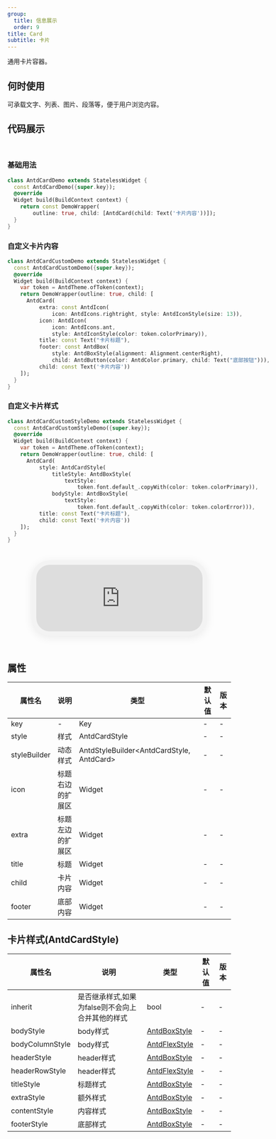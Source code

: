 ```yaml
---
group:
  title: 信息展示
  order: 9
title: Card
subtitle: 卡片
---
```

通用卡片容器。
## 何时使用
可承载文字、列表、图片、段落等，便于用户浏览内容。

## 代码展示

<div class='preview-container'>
<div>

### 基础用法


```dart
class AntdCardDemo extends StatelessWidget {
  const AntdCardDemo({super.key});
  @override
  Widget build(BuildContext context) {
    return const DemoWrapper(
        outline: true, child: [AntdCard(child: Text('卡片内容'))]);
  }
}

```

### 自定义卡片内容


```dart
class AntdCardCustomDemo extends StatelessWidget {
  const AntdCardCustomDemo({super.key});
  @override
  Widget build(BuildContext context) {
    var token = AntdTheme.ofToken(context);
    return DemoWrapper(outline: true, child: [
      AntdCard(
          extra: const AntdIcon(
              icon: AntdIcons.rightright, style: AntdIconStyle(size: 13)),
          icon: AntdIcon(
              icon: AntdIcons.ant,
              style: AntdIconStyle(color: token.colorPrimary)),
          title: const Text("卡片标题"),
          footer: const AntdBox(
              style: AntdBoxStyle(alignment: Alignment.centerRight),
              child: AntdButton(color: AntdColor.primary, child: Text("底部按钮"))),
          child: const Text('卡片内容'))
    ]);
  }
}

```

### 自定义卡片样式


```dart
class AntdCardCustomStyleDemo extends StatelessWidget {
  const AntdCardCustomStyleDemo({super.key});
  @override
  Widget build(BuildContext context) {
    var token = AntdTheme.ofToken(context);
    return DemoWrapper(outline: true, child: [
      AntdCard(
          style: AntdCardStyle(
              titleStyle: AntdBoxStyle(
                  textStyle:
                      token.font.default_.copyWith(color: token.colorPrimary)),
              bodyStyle: AntdBoxStyle(
                  textStyle:
                      token.font.default_.copyWith(color: token.colorError))),
          title: const Text("卡片标题"),
          child: const Text('卡片内容'))
    ]);
  }
}

```

</div>
<div class='phone-preview'>
<iframe src='http://localhost:49470/AntdCard'></iframe>
</div>
</div>

  <style>
.preview-container {
  display: flex;
  gap: 24px;
  margin: 32px 0;
  align-items: start;
}

.phone-preview {
  flex: 1;
  min-width: 375px;
  max-width: 375px;
  border: 10px solid #f3f3f3;
  border-radius: 40px;
  background: #fff;
  box-shadow: 0 4px 20px rgba(0, 0, 0, 0.08);
  overflow: hidden;
  height: 652px;
  width: 393px;
  position: sticky;
  top: 80px;
}

.phone-preview iframe {
  width: 100%;
  height: 100%;
  border: none;
}

.code-block {
  max-height: 100%;
  margin: 16px 0;
  overflow-y: scroll;
}

.dumi-default-source-code {
  margin: 0 !important;
}

.markdown .dumi-default-source-code >pre.prism-code {
  padding: 12px !important;
  font-size: 12px !important;
}

@media (max-width: 960px) {
  .preview-container {
    flex-direction: column;
  }
  
  .phone-preview {
    width: 100%;
    max-width: 375px;
    margin: 0 auto 24px;
    position: static;
  }
}

/* Dart 代码高亮主题 - 基于 VS Code 暗色主题优化 */
.prism-code {
  display: block;
  overflow-x: auto;
  padding: 1em;
  border-radius: 6px;
  font-family: 'Fira Code', 'Consolas', 'Monaco', monospace;
  font-size: 14px;
  line-height: 1.5;
  color: #d4d4d4;
  background: #1e1e1e;
}

/* 基础元素 */
.prism-code .hljs-keyword { color: #569cd6; font-weight: bold; }          /* 关键字 */
.prism-code .hljs-built_in { color: #4ec9b0; }                           /* 内置类型 */
.prism-code .hljs-type { color: #4ec9b0; }                               /* 类型声明 */
.prism-code .hljs-literal { color: #569cd6; }                            /* 字面量 */
.prism-code .hljs-number { color: #b5cea8; }                             /* 数字 */
.prism-code .hljs-string { color: #ce9178; }                             /* 字符串 */
.prism-code .hljs-comment { color: #6a9955; font-style: italic; }        /* 注释 */
.prism-code .hljs-meta { color: #9b9b9b; }                               /* 元信息 */

/* Dart 特有元素 */
.prism-code .hljs-constant { color: #4fc1ff; }                           /* const/final */
.prism-code .hljs-function { color: #dcdcaa; }                           /* 函数名 */
.prism-code .hljs-title.class_ { color: #4ec9b0; text-decoration: underline; } /* 类名 */
.prism-code .hljs-params { color: #9cdcfe; }                             /* 参数 */
.prism-code .hljs-variable { color: #9cdcfe; }                           /* 变量 */
.prism-code .hljs-annotation { color: #d4d4d4; background: #3a3a3a; }    /* 注解 */
.prism-code .hljs-punctuation { color: #d4d4d4; }                        /* 标点符号 */

/* 特殊增强 */
.prism-code .hljs-constructor { color: #c586c0; }                        /* 构造函数 */
.prism-code .hljs-named-parameter { color: #9cdcfe; font-style: italic; }/* 命名参数 */
.prism-code .hljs-generic { color: #4ec9b0; opacity: 0.8; }              /* 泛型符号 */
.prism-code .hljs-typedef { color: #4ec9b0; text-decoration: underline; }/* typedef */

/* 行号样式 (可选) */
.prism-code .hljs-ln-numbers {
  color: #858585;
  text-align: right;
  padding-right: 12px;
}
</style>

## 属性
| 属性名 | 说明 | 类型 | 默认值 | 版本 |
| --- | --- | --- | --- | --- |
| key | - | Key | - | - |
| style | 样式 | AntdCardStyle | - | - |
| styleBuilder | 动态样式 | AntdStyleBuilder&lt;AntdCardStyle, AntdCard&gt; | - | - |
| icon | 标题右边的扩展区 | Widget | - | - |
| extra | 标题左边的扩展区 | Widget | - | - |
| title | 标题 | Widget | - | - |
| child | 卡片内容 | Widget | - | - |
| footer | 底部内容 | Widget | - | - |


## 卡片样式(AntdCardStyle) <a id='AntdCardStyle'></a>

| 属性名 | 说明 | 类型 | 默认值 | 版本 |
| --- | --- | --- | --- | --- |
| inherit | 是否继承样式,如果为false则不会向上合并其他的样式 | bool | - | - |
| bodyStyle | body样式 | [AntdBoxStyle](../components/antd-box/#AntdBoxStyle) | - | - |
| bodyColumnStyle | body样式 | [AntdFlexStyle](../components/antd-flex/#AntdFlexStyle) | - | - |
| headerStyle | header样式 | [AntdBoxStyle](../components/antd-box/#AntdBoxStyle) | - | - |
| headerRowStyle | header样式 | [AntdFlexStyle](../components/antd-flex/#AntdFlexStyle) | - | - |
| titleStyle | 标题样式 | [AntdBoxStyle](../components/antd-box/#AntdBoxStyle) | - | - |
| extraStyle | 额外样式 | [AntdBoxStyle](../components/antd-box/#AntdBoxStyle) | - | - |
| contentStyle | 内容样式 | [AntdBoxStyle](../components/antd-box/#AntdBoxStyle) | - | - |
| footerStyle | 底部样式 | [AntdBoxStyle](../components/antd-box/#AntdBoxStyle) | - | - |


